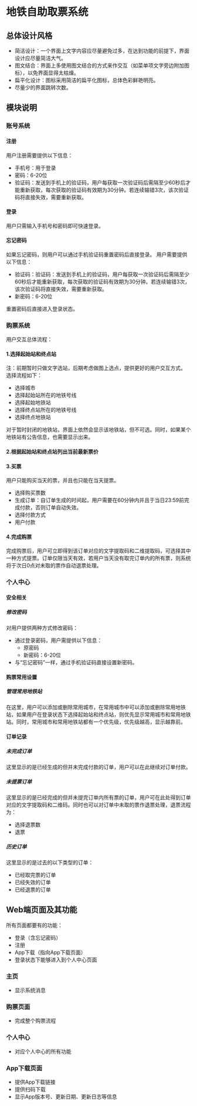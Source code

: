 # 地铁自助取票系统

## 总体设计风格
+ 简洁设计：一个界面上文字内容应尽量避免过多，在达到功能的前提下，界面设计应尽量简洁大气。
+ 图文结合：界面上多使用图文结合的方式来作交互（如菜单项文字旁边附加图标），以免界面显得太枯燥。
+ 扁平化设计：图标采用简洁的扁平化图标，总体色彩鲜艳明亮。
+ 尽量少的界面跳转次数。

## 模块说明
### 账号系统
#### 注册
用户注册需要提供以下信息：

+ 手机号：用于登录
+ 密码：6-20位
+ 验证码：发送到手机上的验证码，用户每获取一次验证码后需隔至少60秒后才能重新获取，每次获取的验证码有效期为30分钟。若连续输错3次，该次验证码将直接失效，需要重新获取。

#### 登录
用户只需输入手机号和密码即可快速登录。

#### 忘记密码
如果忘记密码，则用户可以通过手机验证码重置密码后直接登录。
用户需要提供以下信息：

+ 验证码：验证码：发送到手机上的验证码，用户每获取一次验证码后需隔至少60秒后才能重新获取，每次获取的验证码有效期为30分钟。若连续输错3次，该次验证码将直接失效，需要重新获取。
+ 新密码：6-20位

重置密码后直接进入登录状态。

### 购票系统

用户交互总体流程：

#### 1.选择起始站和终点站

注：前期暂时只做文字选站，后期考虑做图上选点，提供更好的用户交互方式。
选择流程如下：

+ 选择城市
+ 选择起始站所在的地铁号线
+ 选择起始地铁站
+ 选择终点站所在的地铁号线
+ 选择终点地铁站

对于暂时封闭的地铁站，界面上依然会显示该地铁站，但不可选。同时，如果某个地铁站有公告信息，也需要显示出来。

#### 2.根据起始站和终点站列出当前最新票价

#### 3.买票
用户只能购买当天的票，并且也只能在当天提票。

+ 选择购买票数
+ 生成订单：自订单生成的时间起，用户需要在60分钟内并且于当日23:59前完成付款，否则订单自动失效。
+ 选择付款方式
+ 用户付款

#### 4.完成购票
完成购票后，用户可立即得到该订单对应的文字提取码和二维提取码，可选择其中一种方式提票。订单仅限当天有效，若用户当天没有取完订单内的所有票，则系统将于次日0点对未取的票作自动退票处理。

### 个人中心

#### 安全相关
##### 修改密码
对用户提供两种方式修改密码：

+ 通过登录密码，用户需提供以下信息：
	+ 原密码
	+ 新密码：6-20位
+ 与“忘记密码”一样，通过手机验证码直接设置新密码。

#### 购票常用设置

##### 管理常用地铁站
在这里，用户可以添加或删除常用城市，在常用城市中可以添加或删除常用地铁站，如果用户在登录状态下选择起始站和终点站，则优先显示常用城市和常用地铁站。同时，常用城市和常用地铁站都有一个优先级，优先级越高，显示越靠前。

#### 订单记录
##### 未完成订单
这里显示的是已经生成的但并未完成付款的订单，用户可以在此继续对订单付款。

##### 未提票订单
这里显示的是已经完成的但并未提完订单内所有票的订单，用户可在此处得到订单对应的文字提取码和二维码。同时也可以对订单中未取的票作退票处理，退票流程为：

+ 选择退票数
+ 退票

##### 历史订单
这里显示的是过去的以下类型的订单：

+ 已经取完票的订单
+ 已经失效的订单
+ 已经退票的订单

## Web端页面及其功能

所有页面都要有的功能：

+ 登录（含忘记密码）
+ 注册
+ App下载（指向App下载页面）
+ 登录状态下能够进入到个人中心页面

### 主页
+ 显示系统消息

### 购票页面
+ 完成整个购票流程

### 个人中心
+ 对应个人中心的所有功能

### App下载页面
+ 提供App下载链接
+ 提供扫码下载
+ 显示App版本号、更新日期、更新日志等信息

